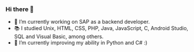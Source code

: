 ### Hi there 👋

- 🔭 I’m currently working on SAP as a backend developer.
- 📚 I studied Unix, HTML, CSS, PHP, Java, JavaScript, C, Android Studio, SQL and Visual Basic, among others.
- 🌱 I’m currently improving my ability in Python and C# :)
